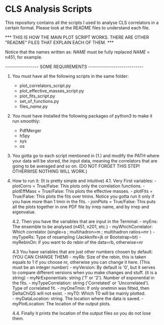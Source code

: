 # CLS Analysis Scripts
This repository contains all the scripts I used to analyse CLS correlators in a certain format. Please look at the README files to understand each file. 

 *** THIS IS HOW THE MAIN PLOT SCRIPT WORKS. THERE ARE OTHER "README" FILES THAT EXPLAIN EACH OF THEM. ***

Notice that the names written as: $NAME$ must be fully replaced $NAME$ = n451, for example.


----------------- SOME REQUIREMENTS ----------------------------

1. You must have all the following scripts in the same folder: 
    - plot_correlators_script.py
    - plot_effective_masses_script.py
    - plot_fits_script.py
    - set_of_functions.py
    - files_$name$.py

2. You must have installed the following packages of python3 to make it run smoothly:
    - PdfMerger
    - h5py
    - sys
    - os

3. You gotta go to each script mentioned in (1.) and modify the PATH where your data will be stored, the input data, meaning the correlators that are going to be averaged and so on. (DO NOT FORGET THIS STEP! OTHERWISE NOTHING WILL WORK.)

4. How to run it: (It is pretty simple and intuitive)
    4.1. Very First variables: 
        - plotCorrs = True/False: This plots only the correlation functions.
        - plotEffMass = True/False: This plots the effective masses. 
        - plotFits = True/False: This plots the fits over tmins. Notice you gotta run it only if you have more than 1 tmin in the fits. 
        - joinPlots = True/False: This puts all the plots together in one PDF file by irrep name, and by irrep and eigenvalue. 
        
    4.2. Then you have the variables that are input in the Terminal:
        - myEns: The ensemble to be analysed (n451, n201, etc.)
        - myWhichCorrelator: Which correlator (single=s ; multihadron=m ; multihadron ratios=mr )
        - myTypeRs: Type of resampling (Jackknife=jk or Bootstrap=bt)
        - myRebinOn: if you want to do rebin of the data=rb, otherwise=nr
        
    4.3 You have variables that are just other numbers chosen by default: (YOU CAN CHANGE THEM)
        - myRb: Size of the rebin, this is taken equals to 1 if you choose nr, otherwise you can change it here. (This must be an integer number)
        - myVersion: By default is '0', but it serves to compare different versions when you make changes and stuff. (it is a string)
        - myNrExponentials: string ('1' or '2'). Number of exponential in the fits.
        - myTypeCorrelation: string ('Correlated' or 'Uncorrelated'). Type of correlated fit.
        - myOneTmin: If only onetmin was fitted, then DeltaChiQS will not exist. 
        - myT0: Which T0 will be mainly plotted.         
        - myDataLocation: string. The location where the data is saved.
        - myPlotLocation: The location of the output plots.
        
    4.4. Finally it prints the location of the output files so you do not lose them.
    

